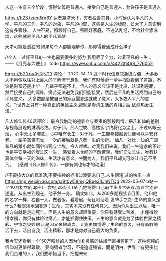 
人这一生有三个阶段：懂得父母是普通人，接受自己是普通人，允许孩子是普通人

https://b23.tv/ed6rV6Y
达者兼济天下，穷者独善其身，小时候认为平凡的大学，平凡的工作，平凡的对象，平凡的小窝，这些是人生的标配，长大了才意识到这有多奢侈。
人生不易，照顾好自己，照顾好家庭，不违法乱纪，不给社会添麻烦，这些就是平凡人的平凡贡献

天才可能是孤独的
如果每个人都能理解你，那你得普通成什么样子

//个人：过好平凡的一生也需要很多的努力
我用尽了全力，过着平凡的一生 。——《月亮与六便士》
todo https://www.sohu.com/a/442701468_776052


https://b23.tv/8yGjNT3
评论：  2022-04-18
这个时代信息流通很方便，大多数人不再像以往对上层人的了解流于想象，我们有时候滑一滑手指就看到了差距，不论是财富还是才华，
几辈子都追不上，但人的意义应该不是比较，认识到差距，然后接受自己的庸碌，痛苦无法避免我们只能接受，然后在平凡的生活找到自己的平凡意义，
大多数都是被自己的家庭需要这就成了意义，大多数人平凡的意义。“:世界上只有一种真正的英雄主义,那就是看清生活的真相之后,依然热爱生活。”



凡人修仙传46话评论：
最令我触动的是韩立与秦贵的那段剧情，把凡和仙的差别与视角展现的淋漓尽致。对于仙，凡人世故、高楼宏宇终将化为尘土，不过转眼云烟，
心中无太多眷念，心中唯有长生；对于凡，一生能够接触到仙便可以平安终老，一辈子富贵无忧，一次的接触就是凡者一生的命运。
仙凡一对比，仙的广阔和凡的渺小就如同宇宙观与尘埃，令人唏嘘。对我我们来说，我们一生追求的不过也是平安幸福的度过这一生，
感受着人世间的辛酸苦辣，我们无法长生，唯有认真体会每一天的滋味，生活才有意义。生而为人，我们平凡却又可以让自己不平凡。
（感谢《凡人修仙传》，一部有颜也有才的动漫）




//不要按大众的标准活,不要按神的标准过渡要求自己,人生很短,过的快乐一点
https://mp.weixin.qq.com/s/9t0w58mqiQBue3IfJhNTOg  2022-05-07
b站一个40万粉丝的up主(一食纪,26岁)自杀了,他觉得自己前半生非常失败.遗言里还讲述道，从出生到现在，他孑然一身。
确实如此，从260多期视频节目里，他和他的名字一样，独自一人，做着饭，看着剧，苟且地活着
发牌手杰克:
生命的意义是什么?
我淡淡地回答道：生命，其实本来没有任何意义。因为你从出生以后，唯一的方向就是走向死亡。但是人生的意义却很重要，你只有感受过苦难，
才懂得珍惜幸福，你只有体验过痛苦，才能抓得住快乐。人生的意义就是为了体验世界之精彩，宇宙之奥妙的
正是因父亲的离去，让我更加懂得了生命的意义，只有勇敢地活下去，活出自我，活出精彩，那才是你对自己最大的负责。

我今天还看到一个150万粉丝的人因为创作灵感的枯竭而直接停更了，这种纯纯的信仰派更值得尊敬。
要向强者学习，不是追逐强者，而是明白，世界上有更多比我们苦难的人，我们要珍惜当下，把握未来